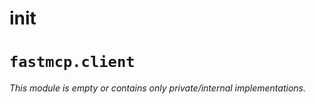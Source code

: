 # __init__

# `fastmcp.client`

*This module is empty or contains only private/internal implementations.*

